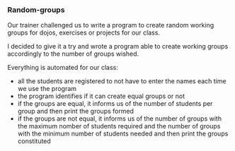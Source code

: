 ### Random-groups

Our trainer challenged us to write a program to create random working groups for dojos, exercises or projects for our class. 

I decided to give it a try and wrote a program able to create working groups accordingly to the number of groups wished. 

Everything is automated for our class:
- all the students are registered to not have to enter the names each time we use the program
- the program identifies if it can create equal groups or not
- if the groups are equal, it informs us of the number of students per group and then print the groups formed
- if the groups are not equal, it informs us of the number of groups with the maximum nomber of students required and the number of groups with the minimum number of students needed and then print the groups constituted
